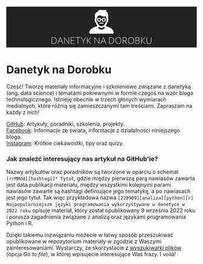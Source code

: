 ![Baner bloga Danetyk na Dorobku](/inne/github_banner.png "Danetyk na Dorobku")

# Danetyk na Dorobku

Cześć! Tworzę materiały informacyjne i szkoleniowe związane z danetyką (ang. data science) i tematami pokrewnymi w formie czegoś na wzór bloga technologicznego. Istnieję obecnie w trzech głónych wymiarach medialnych, które różnią się zamieszczanymi tam treściami. Zapraszam na każdy z nich!

[GitHub](https://github.com/piotrdzwiniel/DanetykNaDorobku): Artykuły, poradniki, szkolenia, projekty.  
[Facebook](https://www.facebook.com/profile.php?id=100084431709843): Informacje ze świata, informacje z działalności niniejszego bloga.  
[Instagram](https://www.instagram.com/danetyknadorobku/): Krótkie ciekawostki, tipy oraz quizy.

### Jak znaleźć interesujący nas artykuł na GitHub'ie?

Nazwy artykułów oraz poradników są tworzone w oparciu o schemat `[rrMMdd][hashtagi]* Tytuł`, gdzie między pierwszą parą nawiasów zawarta jest data publikacji materiału, między wszystkimi kolejnymi parami nawiasów zawarte są hashtagi definiujące jego tematykę, a po nawiasach jest jego tytuł. Tak więc przykładowa nazwa `[220909][analiza][python][r] Najpopularniejsze języki programowania wykorzystywane w danetyce w 2022 roku` opisuje materiał, który został opublikowany 9 września 2022 roku i porusza zagadnienia związane z analizą oraz językami programowania Python i R.

Dzięki takiemu rozwiązaniu możecie w łatwy sposób przeszukiwać opublikowane w repozytorium materiały w zgodzie z Waszymi zainteresowaniami. Wystarczy, że skorzystacie z [wyszukiwarki plików](https://github.com/piotrdzwiniel/DanetykNaDorobku/find/main) (opcja *Go to file*), w której wpisujecie interesujące Was frazy. I voilà!



